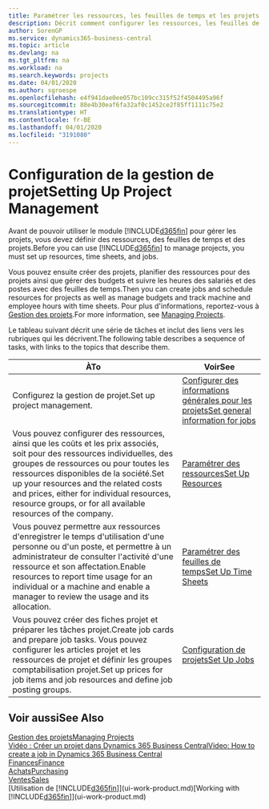 ```yaml
---
title: Paramétrer les ressources, les feuilles de temps et les projets| Microsoft Docs
description: Décrit comment configurer les ressources, les feuilles de temps et les projets pour la gestion des projets.
author: SorenGP
ms.service: dynamics365-business-central
ms.topic: article
ms.devlang: na
ms.tgt_pltfrm: na
ms.workload: na
ms.search.keywords: projects
ms.date: 04/01/2020
ms.author: sgroespe
ms.openlocfilehash: e4f941dae0ee057bc109cc315f52f4504495a96f
ms.sourcegitcommit: 88e4b30eaf6fa32af0c1452ce2f85ff1111c75e2
ms.translationtype: HT
ms.contentlocale: fr-BE
ms.lasthandoff: 04/01/2020
ms.locfileid: "3191080"
---
```

# <a name="setting-up-project-management"></a><span data-ttu-id="fcac2-103">Configuration de la gestion de projet</span><span class="sxs-lookup"><span data-stu-id="fcac2-103">Setting Up Project Management</span></span>
<span data-ttu-id="fcac2-104">Avant de pouvoir utiliser le module [!INCLUDE[d365fin](includes/d365fin_md.md)] pour gérer les projets, vous devez définir des ressources, des feuilles de temps et des projets.</span><span class="sxs-lookup"><span data-stu-id="fcac2-104">Before you can use [!INCLUDE[d365fin](includes/d365fin_md.md)] to manage projects, you must set up resources, time sheets, and jobs.</span></span>

<span data-ttu-id="fcac2-105">Vous pouvez ensuite créer des projets, planifier des ressources pour des projets ainsi que gérer des budgets et suivre les heures des salariés et des postes avec des feuilles de temps.</span><span class="sxs-lookup"><span data-stu-id="fcac2-105">Then you can create jobs and schedule resources for projects as well as manage budgets and track machine and employee hours with time sheets.</span></span> <span data-ttu-id="fcac2-106">Pour plus d'informations, reportez-vous à [Gestion des projets](projects-manage-projects.md).</span><span class="sxs-lookup"><span data-stu-id="fcac2-106">For more information, see [Managing Projects](projects-manage-projects.md).</span></span>  

<span data-ttu-id="fcac2-107">Le tableau suivant décrit une série de tâches et inclut des liens vers les rubriques qui les décrivent.</span><span class="sxs-lookup"><span data-stu-id="fcac2-107">The following table describes a sequence of tasks, with links to the topics that describe them.</span></span>

| <span data-ttu-id="fcac2-108">À</span><span class="sxs-lookup"><span data-stu-id="fcac2-108">To</span></span> | <span data-ttu-id="fcac2-109">Voir</span><span class="sxs-lookup"><span data-stu-id="fcac2-109">See</span></span> |
| --- | --- |
| <span data-ttu-id="fcac2-110">Configurez la gestion de projet.</span><span class="sxs-lookup"><span data-stu-id="fcac2-110">Set up project management.</span></span>|[<span data-ttu-id="fcac2-111">Configurer des informations générales pour les projets</span><span class="sxs-lookup"><span data-stu-id="fcac2-111">Set general information for jobs</span></span>](projects-how-setup-jobs.md#to-set-general-information-for-jobs)|
| <span data-ttu-id="fcac2-112">Vous pouvez configurer des ressources, ainsi que les coûts et les prix associés, soit pour des ressources individuelles, des groupes de ressources ou pour toutes les ressources disponibles de la société.</span><span class="sxs-lookup"><span data-stu-id="fcac2-112">Set up your resources and the related costs and prices, either for individual resources, resource groups, or for all available resources of the company.</span></span> |[<span data-ttu-id="fcac2-113">Paramétrer des ressources</span><span class="sxs-lookup"><span data-stu-id="fcac2-113">Set Up Resources</span></span>](projects-how-setup-resources.md) |
| <span data-ttu-id="fcac2-114">Vous pouvez permettre aux ressources d'enregistrer le temps d'utilisation d'une personne ou d'un poste, et permettre à un administrateur de consulter l'activité d'une ressource et son affectation.</span><span class="sxs-lookup"><span data-stu-id="fcac2-114">Enable resources to report time usage for an individual or a machine and enable a manager to review the usage and its allocation.</span></span> |[<span data-ttu-id="fcac2-115">Paramétrer des feuilles de temps</span><span class="sxs-lookup"><span data-stu-id="fcac2-115">Set Up Time Sheets</span></span>](projects-how-setup-time-sheets.md) |
| <span data-ttu-id="fcac2-116">Vous pouvez créer des fiches projet et préparer les tâches projet.</span><span class="sxs-lookup"><span data-stu-id="fcac2-116">Create job cards and prepare job tasks.</span></span> <span data-ttu-id="fcac2-117">Vous pouvez configurer les articles projet et les ressources de projet et définir les groupes comptabilisation projet.</span><span class="sxs-lookup"><span data-stu-id="fcac2-117">Set up prices for job items and job resources and define job posting groups.</span></span> |[<span data-ttu-id="fcac2-118">Configuration de projets</span><span class="sxs-lookup"><span data-stu-id="fcac2-118">Set Up Jobs</span></span>](projects-how-setup-jobs.md) |

## <a name="see-also"></a><span data-ttu-id="fcac2-119">Voir aussi</span><span class="sxs-lookup"><span data-stu-id="fcac2-119">See Also</span></span>

[<span data-ttu-id="fcac2-120">Gestion des projets</span><span class="sxs-lookup"><span data-stu-id="fcac2-120">Managing Projects</span></span>](projects-manage-projects.md)  
[<span data-ttu-id="fcac2-121">Vidéo : Créer un projet dans Dynamics 365 Business Central</span><span class="sxs-lookup"><span data-stu-id="fcac2-121">Video: How to create a job in Dynamics 365 Business Central</span></span>](https://www.youtube.com/watch?v=VqaPWr7BWmw)  
[<span data-ttu-id="fcac2-122">Finances</span><span class="sxs-lookup"><span data-stu-id="fcac2-122">Finance</span></span>](finance.md)  
[<span data-ttu-id="fcac2-123">Achats</span><span class="sxs-lookup"><span data-stu-id="fcac2-123">Purchasing</span></span>](purchasing-manage-purchasing.md)  
[<span data-ttu-id="fcac2-124">Ventes</span><span class="sxs-lookup"><span data-stu-id="fcac2-124">Sales</span></span>](sales-manage-sales.md)  
<span data-ttu-id="fcac2-125">[Utilisation de [!INCLUDE[d365fin](includes/d365fin_md.md)]](ui-work-product.md)</span><span class="sxs-lookup"><span data-stu-id="fcac2-125">[Working with [!INCLUDE[d365fin](includes/d365fin_md.md)]](ui-work-product.md)</span></span>  
